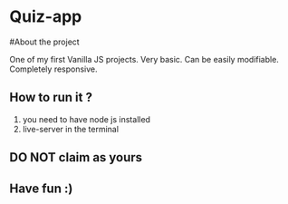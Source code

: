 # Quiz-app

#About the project

One of my first Vanilla JS projects. Very basic. Can be easily modifiable. Completely responsive.

## How to run it ?

1. you need to have node js installed
2. live-server in the terminal 

## DO NOT claim as yours
## Have fun :)
